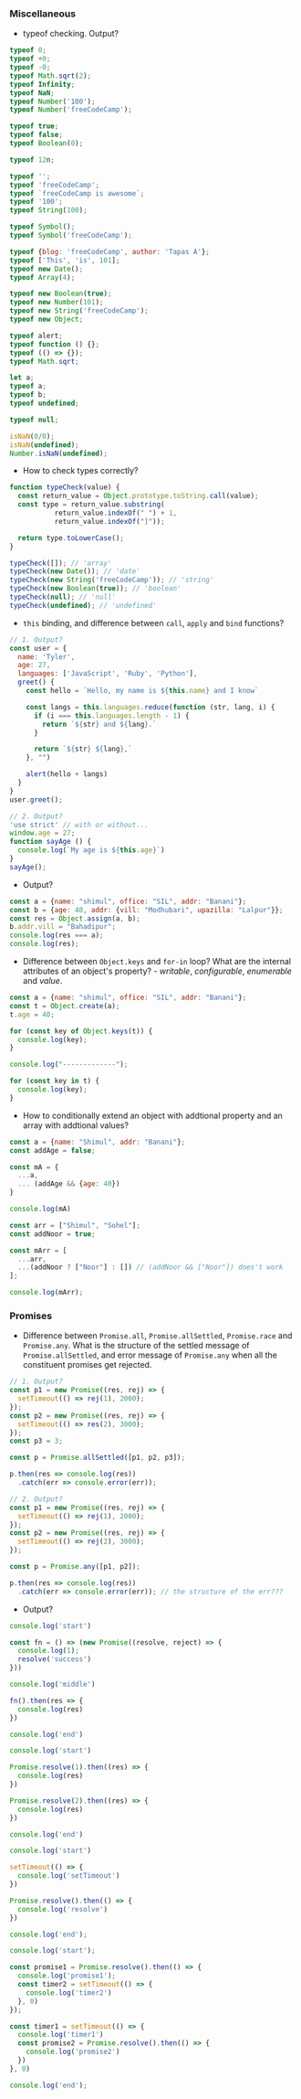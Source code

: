 ### Miscellaneous
- typeof checking. Output?
```javascript
typeof 0;
typeof +0;
typeof -0;
typeof Math.sqrt(2);
typeof Infinity;
typeof NaN; 
typeof Number('100');
typeof Number('freeCodeCamp'); 

typeof true;
typeof false;
typeof Boolean(0);

typeof 12n;

typeof '';
typeof 'freeCodeCamp';
typeof `freeCodeCamp is awesome`;
typeof '100';
typeof String(100);

typeof Symbol();
typeof Symbol('freeCodeCamp');

typeof {blog: 'freeCodeCamp', author: 'Tapas A'};
typeof ['This', 'is', 101];
typeof new Date();
typeof Array(4);

typeof new Boolean(true); 
typeof new Number(101);
typeof new String('freeCodeCamp');
typeof new Object;

typeof alert;
typeof function () {};
typeof (() => {});
typeof Math.sqrt;

let a;
typeof a;
typeof b;
typeof undefined;

typeof null;

isNaN(0/0);
isNaN(undefined);
Number.isNaN(undefined);
```
- How to check types correctly?
```javascript
function typeCheck(value) {
  const return_value = Object.prototype.toString.call(value);
  const type = return_value.substring(
           return_value.indexOf(" ") + 1, 
           return_value.indexOf("]"));

  return type.toLowerCase();
}

typeCheck([]); // 'array'
typeCheck(new Date()); // 'date'
typeCheck(new String('freeCodeCamp')); // 'string'
typeCheck(new Boolean(true)); // 'boolean'
typeCheck(null); // 'null'
typeCheck(undefined); // 'undefined'
```
- `this` binding, and difference between `call`, `apply` and `bind` functions?
```javascript
// 1. Output?
const user = {
  name: 'Tyler',
  age: 27,
  languages: ['JavaScript', 'Ruby', 'Python'],
  greet() {
    const hello = `Hello, my name is ${this.name} and I know`

    const langs = this.languages.reduce(function (str, lang, i) {
      if (i === this.languages.length - 1) {
        return `${str} and ${lang}.`
      }

      return `${str} ${lang},`
    }, "")

    alert(hello + langs)
  }
}
user.greet();

// 2. Output?
'use strict' // with or without...
window.age = 27;
function sayAge () {
  console.log(`My age is ${this.age}`)
}
sayAge();
```
- Output?
```javascript
const a = {name: "shimul", office: "SIL", addr: "Banani"};
const b = {age: 40, addr: {vill: "Modhubari", upazilla: "Lalpur"}};
const res = Object.assign(a, b);
b.addr.vill = "Bahadipur";
console.log(res === a);
console.log(res);
```
- Difference between `Object.keys` and `for-in` loop? What are the internal attributes of an object's property? - *writable*, *configurable*, *enumerable* and *value*.
```javascript
const a = {name: "shimul", office: "SIL", addr: "Banani"};
const t = Object.create(a);
t.age = 40;

for (const key of Object.keys(t)) {
  console.log(key);
}

console.log("-------------");

for (const key in t) {
  console.log(key);
}

```
- How to conditionally extend an object with addtional property and an array with addtional values?
```javascript
const a = {name: "Shimul", addr: "Banani"};
const addAge = false;

const mA = {
  ...a,
  ... (addAge && {age: 40})
}

console.log(mA)

const arr = ["Shimul", "Sohel"];
const addNoor = true;

const mArr = [
  ...arr,
  ...(addNoor ? ["Noor"] : []) // (addNoor && ["Noor"]) does't work
];

console.log(mArr);
```
### Promises
- Difference between `Promise.all`, `Promise.allSettled`, `Promise.race` and `Promise.any`. What is the structure of the settled message of `Promise.allSettled`, and error message of `Promise.any` when all the constituent promises get rejected.
```javascript
// 1. Output?
const p1 = new Promise((res, rej) => {
  setTimeout(() => rej(1), 2000);
});
const p2 = new Promise((res, rej) => {
  setTimeout(() => res(2), 3000);
});
const p3 = 3;

const p = Promise.allSettled([p1, p2, p3]);

p.then(res => console.log(res))
  .catch(err => console.error(err));

// 2. Output?
const p1 = new Promise((res, rej) => {
  setTimeout(() => rej(1), 2000);
});
const p2 = new Promise((res, rej) => {
  setTimeout(() => rej(2), 3000);
});

const p = Promise.any([p1, p2]);

p.then(res => console.log(res))
  .catch(err => console.error(err)); // the structure of the err???  
```
- Output?
```javascript
console.log('start')

const fn = () => (new Promise((resolve, reject) => {
  console.log(1);
  resolve('success')
}))

console.log('middle')

fn().then(res => {
  console.log(res)
})

console.log('end')
```
```javascript
console.log('start')

Promise.resolve(1).then((res) => {
  console.log(res)
})

Promise.resolve(2).then((res) => {
  console.log(res)
})

console.log('end')
```
```javascript
console.log('start')

setTimeout(() => {
  console.log('setTimeout')
})

Promise.resolve().then(() => {
  console.log('resolve')
})

console.log('end');
```
```javascript
console.log('start');

const promise1 = Promise.resolve().then(() => {
  console.log('promise1');
  const timer2 = setTimeout(() => {
    console.log('timer2')
  }, 0)
});

const timer1 = setTimeout(() => {
  console.log('timer1')
  const promise2 = Promise.resolve().then(() => {
    console.log('promise2')
  })
}, 0)

console.log('end');
```
